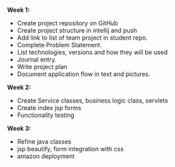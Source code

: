 **Week 1:**
* Create project repository on GitHub
* Create project structure in intellij and push
* Add link to list of team project in student repo.
* Complete Problem Statement.
* List technologies, versions and how they will be used
* Journal entry.
* Write project plan
* Document application flow in text and pictures.

**Week 2:**
* Create Service classes, business logic class, servlets
* Create index jsp forms
* Functionality testing

**Week 3:**
* Refine java classes
* jsp beautify, form integration with css
* amazon deployment